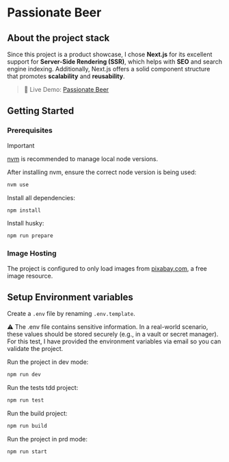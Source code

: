 # Passionate Beer

## About the project stack

Since this project is a product showcase, I chose **Next.js** for its excellent support for **Server-Side Rendering (SSR)**, which helps with **SEO** and search engine indexing. Additionally, Next.js offers a solid component structure that promotes **scalability** and **reusability**.

> 🔗 Live Demo: [Passionate Beer](https://passionate-beer-f2b4.vercel.app/)

## Getting Started

### Prerequisites

> [!IMPORTANT]  
> [nvm](https://github.com/nvm-sh/nvm) is recommended to manage local node versions.

After installing nvm, ensure the correct node version is being used:
```sh
nvm use
```

Install all dependencies:
```sh
npm install
```

Install husky:
```sh
npm run prepare
```

### Image Hosting
The project is configured to only load images from [pixabay.com](pixabay.com), a free image resource.

## Setup Environment variables

Create a `.env` file by renaming `.env.template`.

⚠️ The .env file contains sensitive information. In a real-world scenario, these values should be stored securely (e.g., in a vault or secret manager).
For this test, I have provided the environment variables via email so you can validate the project.

Run the project in dev mode:
```sh
npm run dev
```

Run the tests tdd project:
```sh
npm run test
```

Run the build project:
```sh
npm run build
```

Run the project in prd mode:
```sh
npm run start
```

